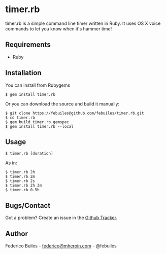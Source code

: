 timer.rb
=======

timer.rb is a simple command line timer written in Ruby. It uses OS X voice commands to let you know
when it's hammer time!

Requirements
------------
* Ruby

Installation
------------

You can install from Rubygems

    $ gem install timer.rb

Or you can download the source and build it manually:

    $ git clone https://febuiles@github.com/febuiles/timer.rb.git
    $ cd timer.rb
    $ gem build timer.rb.gemspec
    $ gem install timer.rb --local


Usage
------

    $ timer.rb [duration]

As in:

    $ timer.rb 2h
    $ timer.rb 2m
    $ timer.rb 2s
    $ timer.rb 2h 3m
    $ timer.rb 0.5h

Bugs/Contact
------------

Got a problem? Create an issue in the [Github Tracker](https://github.com/febuiles/timer.rb/issues).

Author
------
Federico Builes - federico@mheroin.com - @febuiles
